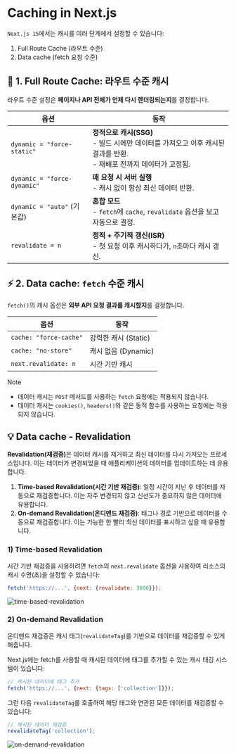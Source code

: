 # Caching in Next.js

`Next.js 15`에서는 캐시를 여러 단계에서 설정할 수 있습니다:

1. Full Route Cache (라우트 수준)
2. Data cache (fetch 요청 수준)

## 🚀 1. Full Route Cache: 라우트 수준 캐시

라우트 수준 설정은 **페이지나 API 전체가 언제 다시 렌더링되는지**를 결정합니다.

| 옵션                          | 동작                                                                                 |
|-----------------------------|------------------------------------------------------------------------------------|
| `dynamic = "force-static"`  | **정적으로 캐시(SSG)** </br> - 빌드 시에만 데이터를 가져오고 이후 캐시된 결과를 반환. </br> - 재배포 전까지 데이터가 고정됨. |
| `dynamic = "force-dynamic"` | **매 요청 시 서버 실행** </br> - 캐시 없이 항상 최신 데이터 반환.                                       |
| `dynamic = "auto"` (기본값)    | **혼합 모드** </br> - `fetch`에 `cache`, `revalidate` 옵션을 보고 자동으로 결정.                   |
| `revalidate = n`            | **정적 + 주기적 갱신(ISR)** </br> - 첫 요청 이후 캐시하다가, `n`초마다 캐시 갱신.                          |

## ⚡ 2. Data cache: `fetch` 수준 캐시

`fetch()`의 캐시 옵션은 **외부 API 요청 결과를 캐시할지**를 결정합니다.

| 옵션                     | 동작              |
|------------------------|-----------------|
| `cache: "force-cache"` | 강력한 캐시 (Static) |
| `cache: "no-store"`    | 캐시 없음 (Dynamic) |
| `next.revalidate: n`   | 시간 기반 캐시        |

> [!NOTE]
>
> - 데이터 캐시는 `POST` 메서드를 사용하는 `fetch` 요청에는 적용되지 않습니다.
> - 데이터 캐시는 `cookies()`, `headers()`와 같은 동적 함수를 사용하는 요청에는 적용되지 않습니다.

## 💡 Data cache - Revalidation

<b>Revalidation(재검증)</b>은 데이터 캐시를 제거하고 최신 데이터를 다시 가져오는 프로세스입니다. 이는 데이터가 변경되었을 때 애플리케이션의 데이터를 업데이트하는 데 유용합니다.

1. **Time-based Revalidation(시간 기반 재검증)**: 일정 시간이 지난 후 데이터를 자동으로 재검증합니다. 이는 자주 변경되지 않고 신선도가 중요하지 않은 데이터에 유용합니다.
2. **On-demand Revalidation(온디맨드 재검증)**: 태그나 경로 기반으로 데이터를 수동으로 재검증합니다. 이는 가능한 한 빨리 최신 데이터를 표시하고 싶을 때 유용합니다.

### 1) Time-based Revalidation

시간 기반 재검증을 사용하려면 `fetch`의 `next.revalidate` 옵션을 사용하여 리소스의 캐시 수명(초)을 설정할 수 있습니다:

```jsx
fetch('https://...', {next: {revalidate: 3600}});
```

<img src='https://nextjs.org/_next/image?url=%2Fdocs%2Flight%2Ftime-based-revalidation.png&w=3840&q=75' alt='time-based-revalidation' />

### 2) On-demand Revalidation

온디맨드 재검증은 캐시 태그(`revalidateTag`)를 기반으로 데이터를 재검증할 수 있게 해줍니다.

Next.js에는 fetch를 사용할 때 캐시된 데이터에 태그를 추가할 수 있는 캐시 태깅 시스템이 있습니다:

```jsx
// 캐시된 데이터에 태그 추가
fetch('https://...', {next: {tags: ['collection']}});
```

그런 다음 `revalidateTag`를 호출하여 해당 태그와 연관된 모든 데이터를 재검증할 수 있습니다:

```jsx
// 캐시된 데이터 재검증
revalidateTag('collection');
```

<img src='https://nextjs.org/_next/image?url=%2Fdocs%2Flight%2Fon-demand-revalidation.png&w=3840&q=75' alt='on-demand-revalidation' />
